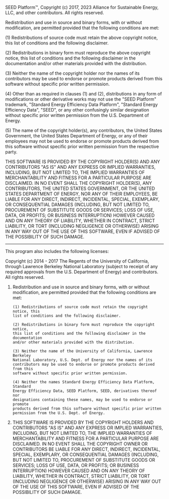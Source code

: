 SEED Platform™, Copyright (c) 2017, 2023 Alliance for Sustainable Energy, LLC, and other contributors.
All rights reserved.

Redistribution and use in source and binary forms, with or without modification, are permitted
provided that the following conditions are met:

(1) Redistributions of source code must retain the above copyright notice, this list of
conditions and the following disclaimer.

(2) Redistributions in binary form must reproduce the above copyright notice, this list of
conditions and the following disclaimer in the documentation and/or other materials provided
with the distribution.

(3) Neither the name of the copyright holder nor the names of its contributors may be used
to endorse or promote products derived from this software without specific prior written
permission.

(4) Other than as required in clauses (1) and (2), distributions in any form of modifications
or other derivative works may not use the "SEED Platform" trademark, "Standard Energy
Efficiency Data Platform", "Standard Energy Efficiency Data", "SEED", or any other confusingly
similar designation without specific prior written permission from the U.S. Department of Energy.

(5) The name of the copyright holder(s), any contributors, the United States Government, the
United States Department of Energy, or any of their employees may not be used to endorse or
promote products derived from this software without specific prior written permission from the
respective party.

THIS SOFTWARE IS PROVIDED BY THE COPYRIGHT HOLDER(S) AND ANY CONTRIBUTORS "AS IS" AND ANY
EXPRESS OR IMPLIED WARRANTIES, INCLUDING, BUT NOT LIMITED TO, THE IMPLIED WARRANTIES OF
MERCHANTABILITY AND FITNESS FOR A PARTICULAR PURPOSE ARE DISCLAIMED. IN NO EVENT SHALL THE
COPYRIGHT HOLDER(S), ANY CONTRIBUTORS, THE UNITED STATES GOVERNMENT, OR THE UNITED STATES
DEPARTMENT OF ENERGY, NOR ANY OF THEIR EMPLOYEES, BE LIABLE FOR ANY DIRECT, INDIRECT, INCIDENTAL,
SPECIAL, EXEMPLARY, OR CONSEQUENTIAL DAMAGES (INCLUDING, BUT NOT LIMITED TO, PROCUREMENT OF
SUBSTITUTE GOODS OR SERVICES; LOSS OF USE, DATA, OR PROFITS; OR BUSINESS INTERRUPTION) HOWEVER
CAUSED AND ON ANY THEORY OF LIABILITY, WHETHER IN CONTRACT, STRICT LIABILITY, OR TORT (INCLUDING
NEGLIGENCE OR OTHERWISE) ARISING IN ANY WAY OUT OF THE USE OF THIS SOFTWARE, EVEN IF ADVISED OF
THE POSSIBILITY OF SUCH DAMAGE.

---

This program also includes the following licenses:

Copyright (c) 2014 - 2017 The Regents of the University of California, through
Lawrence Berkeley National Laboratory (subject to receipt of any required approvals
from the U.S. Department of Energy) and contributors. All rights reserved.

1.  Redistribution and use in source and binary forms, with or without
    modification, are permitted provided that the following conditions are met:

        (1) Redistributions of source code must retain the copyright notice, this
        list of conditions and the following disclaimer.

        (2) Redistributions in binary form must reproduce the copyright notice,
        this list of conditions and the following disclaimer in the documentation
        and/or other materials provided with the distribution.

        (3) Neither the name of the University of California, Lawrence Berkeley
        National Laboratory, U.S. Dept. of Energy nor the names of its
        contributors may be used to endorse or promote products derived from this
        software without specific prior written permission.

        (4) Neither the names Standard Energy Efficiency Data Platform, Standard
        Energy Efficiency Data, SEED Platform, SEED, derivatives thereof nor
        designations containing these names, may be used to endorse or promote
        products derived from this software without specific prior written
        permission from the U.S. Dept. of Energy.

2.  THIS SOFTWARE IS PROVIDED BY THE COPYRIGHT HOLDERS AND CONTRIBUTORS "AS IS"
    AND ANY EXPRESS OR IMPLIED WARRANTIES, INCLUDING, BUT NOT LIMITED TO, THE
    IMPLIED WARRANTIES OF MERCHANTABILITY AND FITNESS FOR A PARTICULAR PURPOSE ARE
    DISCLAIMED. IN NO EVENT SHALL THE COPYRIGHT OWNER OR CONTRIBUTORS BE LIABLE FOR
    ANY DIRECT, INDIRECT, INCIDENTAL, SPECIAL, EXEMPLARY, OR CONSEQUENTIAL DAMAGES
    (INCLUDING, BUT NOT LIMITED TO, PROCUREMENT OF SUBSTITUTE GOODS OR SERVICES;
    LOSS OF USE, DATA, OR PROFITS; OR BUSINESS INTERRUPTION) HOWEVER CAUSED AND ON
    ANY THEORY OF LIABILITY, WHETHER IN CONTRACT, STRICT LIABILITY, OR TORT
    (INCLUDING NEGLIGENCE OR OTHERWISE) ARISING IN ANY WAY OUT OF THE USE OF THIS
    SOFTWARE, EVEN IF ADVISED OF THE POSSIBILITY OF SUCH DAMAGE.
